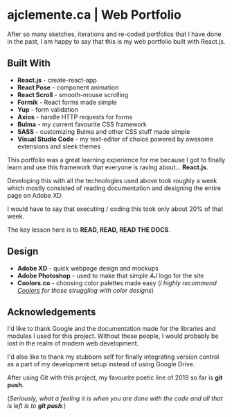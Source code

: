 # ajclemente.ca | Web Portfolio
After so many sketches, iterations and re-coded portfolios that I have done in the past, I am happy to say that this is my web portfolio built with React.js.

## Built With
* **React.js** - create-react-app
* **React Pose** - component animation
* **React Scroll** - smooth-mouse scrolling
* **Formik** - React forms made simple
* **Yup** - form validation
* **Axios** - handle HTTP requests for forms 
* **Bulma** - my current favourite CSS framework
* **SASS** - customizing Bulma and other CSS stuff made simple
* **Visual Studio Code** - my text-editor of choice powered by awesome extensions and sleek themes

This portfolio was a great learning experience for me because I got to finally learn and use this framework that everyone is raving about... **React.js**.

Developing this with all the technologies used above took roughly a week which mostly consisted of reading documentation and designing the entire page on Adobe XD. 

I would have to say that executing / coding this took only about 20% of that week. 

The key lesson here is to **READ, READ, READ THE DOCS**.

## Design
* **Adobe XD** - quick webpage design and mockups
* **Adobe Photoshop** - used to make that simple *AJ* logo for the site
* **Coolors.co** - choosing color palettes made easy (*I highly recommend [Coolors](https://coolors.co/) for those struggling with color designs*)

## Acknowledgements
I'd like to thank Google and the documentation made for the libraries and modules I used for this project. Without these people, I would probably be lost in the realm of modern web development. 

I'd also like to thank my stubborn self for finally integrating version control as a part of my development setup instead of using Google Drive.

After using Git with this project, my favourite poetic line of 2019 so far is **git push**.

(*Seriously, what a feeling it is when you are done with the code and all that is left is to **git push**.*)
